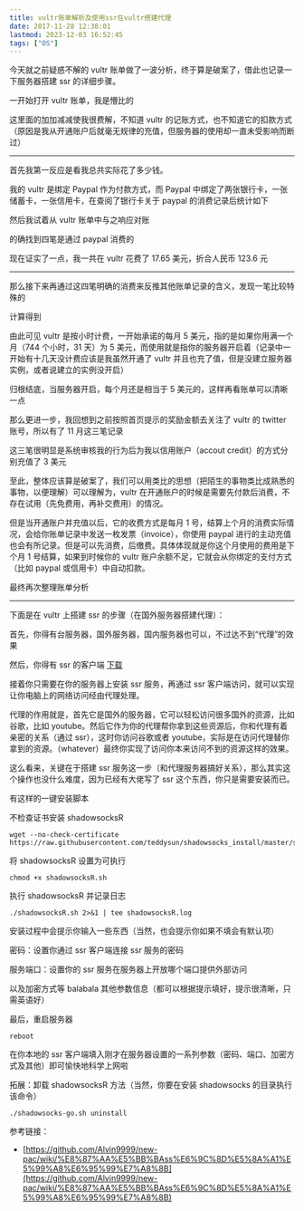 ```yaml
---
title: vultr账单解析及使用ssr在vultr搭建代理
date: 2017-11-28 12:38:01
lastmod: 2023-12-03 16:52:45
tags: ["OS"]
---
```


今天就之前疑惑不解的 vultr 账单做了一波分析，终于算是破案了，借此也记录一下服务器搭建 ssr 的详细步骤。

<!-- more -->

一开始打开 vultr 账单，我是懵比的

这里面的加加减减使我很费解，不知道 vultr 的记账方式，也不知道它的扣款方式（原因是我从开通账户后就毫无规律的充值，但服务器的使用却一直未受影响而断过）

---

首先我第一反应是看我总共实际花了多少钱。

我的 vultr 是绑定 Paypal 作为付款方式，而 Paypal 中绑定了两张银行卡，一张储蓄卡，一张信用卡，在查阅了银行卡关于 paypal 的消费记录后统计如下

然后我试着从 vultr 账单中与之响应对账

的确找到四笔是通过 paypal 消费的

现在证实了一点，我一共在 vultr 花费了 17.65 美元，折合人民币 123.6 元

---

那么接下来再通过这四笔明确的消费来反推其他账单记录的含义，发现一笔比较特殊的

计算得到

由此可见 vultr 是按小时计费，一开始承诺的每月 5 美元，指的是如果你用满一个月（744 个小时，31 天）为 5 美元，而使用就是指你的服务器开启着（记录中一开始有十几天没计费应该是我虽然开通了 vultr 并且也充了值，但是没建立服务器实例，或者说建立的实例没开启）

归根结底，当服务器开启，每个月还是相当于 5 美元的，这样再看账单可以清晰一点

那么更进一步，我回想到之前按照首页提示的奖励金额去关注了 vultr 的 twitter 账号，所以有了 11 月这三笔记录

这三笔很明显是系统审核我的行为后为我以信用账户（accout credit）的方式分别充值了 3 美元

至此，整体应该算是破案了，我们可以用类比的思想（把陌生的事物类比成熟悉的事物，以便理解）可以理解为，vultr 在开通账户的时候是需要先付款后消费，不存在试用（先免费用，再补交费用）的情况。

但是当开通账户并充值以后，它的收费方式是每月 1 号，结算上个月的消费实际情况，会给你账单记录中发送一枚发票（invoice），你使用 paypal 进行的主动充值也会有所记录。但是可以先消费，后缴费。具体体现就是你这个月使用的费用是下个月 1 号结算，如果到时候你的 vultr 账户余额不足，它就会从你绑定的支付方式（比如 paypal 或信用卡）中自动扣款。

最终再次整理账单分析

---

下面是在 vultr 上搭建 ssr 的步骤（在国外服务器搭建代理）：

首先，你得有台服务器，国外服务器，国内服务器也可以，不过达不到“代理”的效果

然后，你得有 ssr 的客户端 <a href="https://pan.baidu.com/s/1nvdzD37">下载</a>

接着你只需要在你的服务器上安装 ssr 服务，再通过 ssr 客户端访问，就可以实现让你电脑上的网络访问经由代理处理。

代理的作用就是，首先它是国外的服务器，它可以轻松访问很多国外的资源，比如谷歌，比如 youtube。然后它作为你的代理帮你拿到这些资源后，你和代理有着亲密的关系（通过 ssr），这时你访问谷歌或者 youtube，实际是在访问代理替你拿到的资源。（whatever）最终你实现了访问你本来访问不到的资源这样的效果。

这么看来，关键在于搭建 ssr 服务这一步（和代理服务器搞好关系），那么其实这个操作也没什么难度，因为已经有大佬写了 ssr 这个东西，你只是需要安装而已。

有这样的一键安装脚本

不检查证书安装 shadowsocksR

```
wget --no-check-certificate https://raw.githubusercontent.com/teddysun/shadowsocks_install/master/shadowsocksR.sh
```

将 shadowsocksR 设置为可执行

```
chmod +x shadowsocksR.sh
```

执行 shadowsocksR 并记录日志

```
./shadowsocksR.sh 2>&1 | tee shadowsocksR.log
```

安装过程中会提示你输入一些东西（当然，也会提示你如果不填会有默认项）

密码：设置你通过 ssr 客户端连接 ssr 服务的密码

服务端口：设置你的 ssr 服务在服务器上开放哪个端口提供外部访问

以及加密方式等 balabala 其他参数信息（都可以根据提示填好，提示很清晰，只需英语好）

最后，重启服务器

```
reboot
```

在你本地的 ssr 客户端填入刚才在服务器设置的一系列参数（密码、端口、加密方式及其他）即可愉快地科学上网啦

拓展：卸载 shadowsocksR 方法（当然，你要在安装 shadowsocks 的目录执行该命令）

```
./shadowsocks-go.sh uninstall
```

参考链接：

- [https://github.com/Alvin9999/new-pac/wiki/%E8%87%AA%E5%BB%BAss%E6%9C%8D%E5%8A%A1%E5%99%A8%E6%95%99%E7%A8%8B](https://github.com/Alvin9999/new-pac/wiki/%E8%87%AA%E5%BB%BAss%E6%9C%8D%E5%8A%A1%E5%99%A8%E6%95%99%E7%A8%8B)
